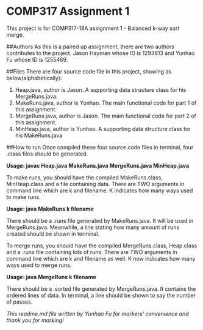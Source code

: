 # COMP317 Assignment 1
This project is for COMP317-18A assignment 1 - Balanced k-way sort merge.

##Authors
As this is a paired up assignment, there are two authors contributes to the project.
Jason Hayman whose ID is 1293913 and Yunhao Fu whose ID is 1255469.

##Files
There are four source code file in this project, showing as below(alphabetically):

1. Heap.java, author is Jason. A supporting data structure class for his MergeRuns.java.
2. MakeRuns.java, author is Yunhao. The main functional code for part 1 of this assignment.
3. MergeRuns.java, author is Jason. The main functional code for part 2 of this assignment.
4. MinHeap.java, author is Yunhao. A supporting data structure class for his MakeRuns.java

##How to run
Once compiled these four source code files in terminal, four .class files should be generated.

**Usage: javac Heap.java MakeRuns.java MergeRuns.java MinHeap.java**

To make runs, you should have the compiled MakeRuns.class, MinHeap.class and a file containing data. 
There are TWO arguments in command line which are k and filename. K indicates how many ways used to make runs.

**Usage: java MakeRuns k filename**

There should be a .runs file generated by MakeRuns.java. It will be used in MergeRuns.java.
Meanwhile, a line stating how many amount of runs created should be shown in terminal.

To merge runs, you should have the compiled MergeRuns.class, Heap.class and a .runs file containing lots of runs.
There are TWO arguments in command line which are k and filename as well. K now indicates how many ways used to merge runs.

**Usage: java MergeRuns k filename**

There should be a .sorted file generated by MergeRuns.java. It contains the ordered lines of data.
In terminal, a line should be shown to say the number of passes.

*This readme.md file written by Yunhao Fu for markers' convenience and thank you for marking!*